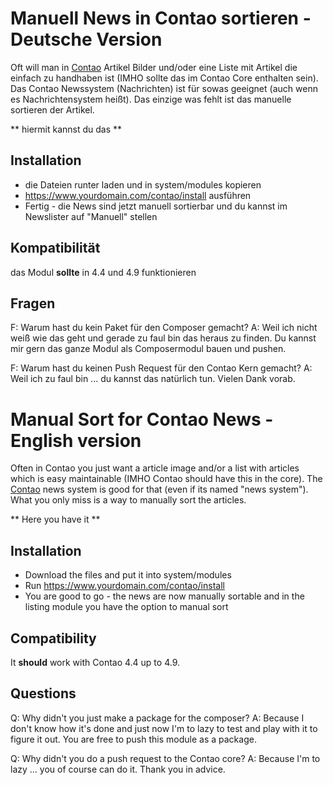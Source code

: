 # Manuell News in Contao sortieren - Deutsche Version

Oft will man in [Contao](http://www.contao.org) Artikel Bilder und/oder eine Liste mit Artikel die einfach zu 
handhaben ist (IMHO sollte das im Contao Core enthalten sein).
Das Contao Newssystem (Nachrichten) ist für sowas geeignet (auch wenn es Nachrichtensystem heißt).
Das einzige was fehlt ist das manuelle sortieren der Artikel.

** hiermit kannst du das **

## Installation 

- die Dateien runter laden und in system/modules kopieren
- https://www.yourdomain.com/contao/install ausführen
- Fertig - die News sind jetzt manuell sortierbar und du kannst im Newslister auf "Manuell" stellen

## Kompatibilität
das Modul **sollte** in 4.4 und 4.9 funktionieren

## Fragen
F: Warum hast du kein Paket für den Composer gemacht?
A: Weil ich nicht weiß wie das geht und gerade zu faul bin das heraus zu finden. 
   Du kannst mir gern das ganze Modul als Composermodul bauen und pushen.

F: Warum hast du keinen Push Request für den Contao Kern gemacht?
A: Weil ich zu faul bin ... du kannst das natürlich tun. Vielen Dank vorab.

# Manual Sort for Contao News - English version

Often in Contao you just want a article image and/or a list with articles which is easy maintainable (IMHO Contao
should have this in the core).
The [Contao](http://www.contao.org) news system is good for that (even if its named "news system").
What you only miss is a way to manually sort the articles.

** Here you have it **

## Installation 

- Download the files and put it into system/modules
- Run https://www.yourdomain.com/contao/install 
- You are good to go - the news are now manually sortable and in the listing module you have the option to manual sort

## Compatibility

It __should__ work with Contao 4.4 up to 4.9.

## Questions 

Q: Why didn't you just make a package for the composer? 
A: Because I don't know how it's done and just now I'm to lazy to test and play with it to figure it out. 
   You are free to push this module as a package.

Q: Why didn't you do a push request to the Contao core?
A: Because I'm to lazy ... you of course can do it. Thank you in advice.


